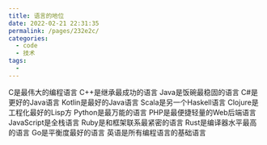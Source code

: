 ```yaml
---
title: 语言的地位
date: 2022-02-21 22:31:35
permalink: /pages/232e2c/
categories:
  - code
  - 技术
tags:
  - 
---
```

C是最伟大的编程语言
C++是继承最成功的语言
Java是饭碗最稳固的语言
C#是更好的Java语言
Kotlin是最好的Java语言
Scala是另一个Haskell语言
Clojure是工程化最好的Lisp方
Python是最万能的语言
PHP是最便捷轻量的Web后端语言
JavaScript是全栈语言
Ruby是和框架联系最紧密的语言
Rust是编译器水平最高的语言
Go是平衡度最好的语言
英语是所有编程语言的基础语言